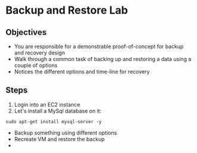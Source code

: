 # Backup and Restore Lab

## Objectives

* You are responsible for a demonstrable proof-of-concept for backup and recovery design
* Walk through a common task of backing up and restoring a data using a couple of options
* Notices the different options and time-line for recovery

## Steps

1. Login into an EC2 instance
2. Let's install a MySql database on it:
```
sudo apt-get install mysql-server -y

```

* Backup something using different options
* Recreate VM and restore the backup
* 